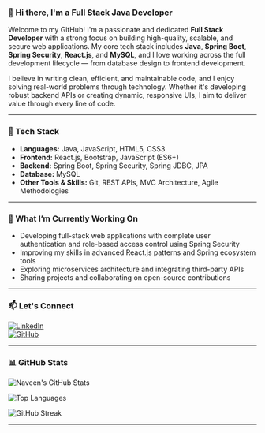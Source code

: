 ### 👋 Hi there, I'm a Full Stack Java Developer

Welcome to my GitHub! I'm a passionate and dedicated **Full Stack Developer** with a strong focus on building high-quality, scalable, and secure web applications. My core tech stack includes **Java**, **Spring Boot**, **Spring Security**, **React.js**, and **MySQL**, and I love working across the full development lifecycle — from database design to frontend development.

I believe in writing clean, efficient, and maintainable code, and I enjoy solving real-world problems through technology. Whether it's developing robust backend APIs or creating dynamic, responsive UIs, I aim to deliver value through every line of code.

---

### 🔧 Tech Stack
- **Languages:** Java, JavaScript, HTML5, CSS3  
- **Frontend:** React.js, Bootstrap, JavaScript (ES6+)  
- **Backend:** Spring Boot, Spring Security, Spring JDBC, JPA  
- **Database:** MySQL  
- **Other Tools & Skills:** Git, REST APIs, MVC Architecture, Agile Methodologies

---

### 🚀 What I’m Currently Working On
- Developing full-stack web applications with complete user authentication and role-based access control using Spring Security  
- Improving my skills in advanced React.js patterns and Spring ecosystem tools  
- Exploring microservices architecture and integrating third-party APIs  
- Sharing projects and collaborating on open-source contributions

---

### 📫 Let's Connect

[![LinkedIn](https://img.shields.io/badge/LinkedIn-blue?logo=linkedin&style=for-the-badge)](https://www.linkedin.com/in/naveenkumard0402/)  
[![GitHub](https://img.shields.io/badge/GitHub-000?logo=github&style=for-the-badge)](https://github.com/naveenkumar402)

---

### 📊 GitHub Stats

![Naveen's GitHub Stats](https://github-readme-stats.vercel.app/api?username=naveenkumar402&show_icons=true&theme=github_dark&hide_border=true)

![Top Languages](https://github-readme-stats.vercel.app/api/top-langs/?username=naveenkumar402&layout=compact&theme=github_dark&hide_border=true)

![GitHub Streak](https://github-readme-streak-stats.herokuapp.com?user=naveenkumar402&theme=github-dark&hide_border=true)

---
